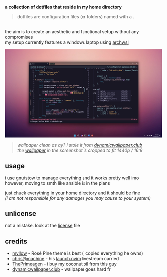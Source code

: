 **a collection of dotfiles that reside in my home directory**
> dotfiles are configuration files (or folders) named with a .

\
the aim is to create an aesthetic and functional setup without any compromises\
my setup currently features a windows laptop using [archwsl](https://github.com/yuk7/ArchWSL)

![aesthetic image](./screenshot.png)
> *wallpaper clean as ay? i stole it from [dynamicwallpaper.club](https://dynamicwallpaper.club/wallpaper/e7l5ygyw9d)*\
> *the [wallpaper](./wallpaper.jpg) in the screenshot is cropped to fit 1440p / 16:9*

## usage

i use gnu/stow to manage everything and it works pretty well imo\
however, moving to smth like ansible is in the plans

just chuck everything in your home directory and it should be fine\
*(i am not responsible for any damages you may cause to your system)*

## unlicense

not a mistake. look at the [license](./license) file

## credits

- [mvllow](https://github.com/mvllow) - Rosé Pine theme is best (i copied everything he owns)
- [chris@machine](https://github.com/ChristianChiarulli) - his [launch.nvim](https://github.com/LunarVim/Launch.nvim) livestream carried
- [ThePrimeagen](https://github.com/ThePrimeagen) - i buy my coconut oil from this guy
- [dynamicwallpaper.club](https://dynamicwallpaper.club/wallpaper/e7l5ygyw9d) - wallpaper goes hard fr
